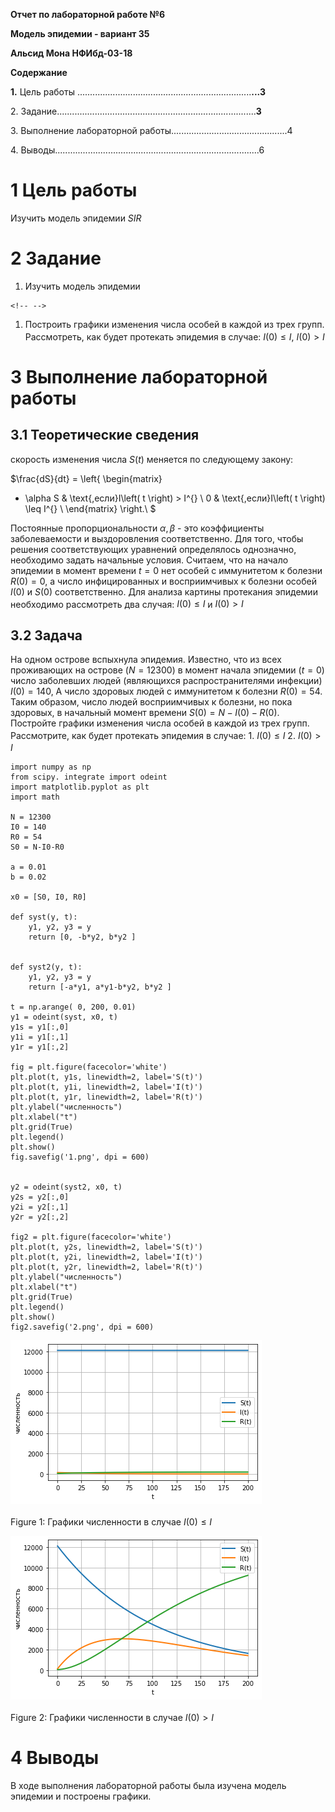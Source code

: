 **Отчет по лабораторной работе №6**

**Модель эпидемии - вариант 35**

**Альсид Мона  НФИбд-03-18**

**Содержание**

**1.** Цель работы
.....................................................................**\...3**

2\.
Задание...............................................................................**3**

3\. Выполнение лабораторной
работы..............................................4

4\.
Выводы..............................................................................\...6

1 Цель работы
=============

Изучить модель эпидемии $SIR$

2 Задание
=========

1.  Изучить модель эпидемии

```{=html}
<!-- -->
```
1.  Построить графики изменения числа особей в каждой из трех групп.
    Рассмотреть, как будет протекать эпидемия в случае:
    $I\left( 0 \right) \leq I^{}$, $I\left( 0 \right) > I^{}$

3 Выполнение лабораторной работы
================================

3.1 Теоретические сведения
--------------------------

скорость изменения числа $S\left( t \right)$ меняется по следующему
закону:

$\frac{dS}{dt} = \left\{ \begin{matrix}
 - \alpha S & \text{,если}I\left( t \right) > I^{} \\
0 & \text{,если}I\left( t \right) \leq I^{} \\
\end{matrix} \right.\ $

Постоянные пропорциональности $\alpha,\beta$ - это коэффициенты
заболеваемости и выздоровления соответственно. Для того, чтобы решения
соответствующих уравнений определялось однозначно, необходимо задать
начальные условия. Считаем, что на начало эпидемии в момент времени
$t = 0$ нет особей с иммунитетом к болезни $R\left( 0 \right) = 0$, а
число инфицированных и восприимчивых к болезни особей
$I\left( 0 \right)$ и $S\left( 0 \right)$ соответственно. Для анализа
картины протекания эпидемии необходимо рассмотреть два случая:
$I\left( 0 \right) \leq I^{}$ и $I\left( 0 \right) > I^{}$

3.2 Задача
----------

На одном острове вспыхнула эпидемия. Известно, что из всех проживающих
на острове $\left( N = 12300 \right)$ в момент начала эпидемии
$\left( t = 0 \right)$ число заболевших людей (являющихся
распространителями инфекции) $I\left( 0 \right) = 140$, А число здоровых
людей с иммунитетом к болезни $R\left( 0 \right) = 54$. Таким образом,
число людей восприимчивых к болезни, но пока здоровых, в начальный
момент времени
$S\left( 0 \right) = N - I\left( 0 \right) - R\left( 0 \right)$.
Постройте графики изменения числа особей в каждой из трех групп.
Рассмотрите, как будет протекать эпидемия в случае: 1.
$I\left( 0 \right) \leq I^{}$ 2. $I\left( 0 \right) > I^{}$

    import numpy as np
    from scipy. integrate import odeint
    import matplotlib.pyplot as plt
    import math

    N = 12300
    I0 = 140
    R0 = 54
    S0 = N-I0-R0

    a = 0.01
    b = 0.02

    x0 = [S0, I0, R0]

    def syst(y, t):
        y1, y2, y3 = y
        return [0, -b*y2, b*y2 ]


    def syst2(y, t):
        y1, y2, y3 = y
        return [-a*y1, a*y1-b*y2, b*y2 ]

    t = np.arange( 0, 200, 0.01)
    y1 = odeint(syst, x0, t)
    y1s = y1[:,0]
    y1i = y1[:,1]
    y1r = y1[:,2]

    fig = plt.figure(facecolor='white')
    plt.plot(t, y1s, linewidth=2, label='S(t)')
    plt.plot(t, y1i, linewidth=2, label='I(t)')
    plt.plot(t, y1r, linewidth=2, label='R(t)')
    plt.ylabel("численность")
    plt.xlabel("t")
    plt.grid(True)
    plt.legend()
    plt.show()
    fig.savefig('1.png', dpi = 600)


    y2 = odeint(syst2, x0, t)
    y2s = y2[:,0]
    y2i = y2[:,1]
    y2r = y2[:,2]

    fig2 = plt.figure(facecolor='white')
    plt.plot(t, y2s, linewidth=2, label='S(t)')
    plt.plot(t, y2i, linewidth=2, label='I(t)')
    plt.plot(t, y2r, linewidth=2, label='R(t)')
    plt.ylabel("численность")
    plt.xlabel("t")
    plt.grid(True)
    plt.legend()
    plt.show()
    fig2.savefig('2.png', dpi = 600)

![Figure 1: Графики численности в случае $I\left( 0 \right) \leq I^{}$](images/1.png)

Figure 1: Графики численности в случае $I\left( 0 \right) \leq I^{}$

![Figure 2: Графики численности в случае $I\left( 0 \right) > I^{}$](images/2.png)

Figure 2: Графики численности в случае $I\left( 0 \right) > I^{}$

4 Выводы
========

В ходе выполнения лабораторной работы была изучена модель эпидемии и
построены графики.
